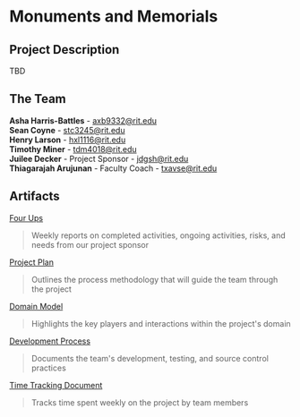 # Monuments and Memorials 

## Project Description  
TBD


## The Team

**Asha Harris-Battles** - [axb9332@rit.edu](mailto:axb9332@rit.edu)  
**Sean Coyne** - [stc3245@rit.edu](mailto:stc3245@rit.edu)  
**Henry Larson** - [hxl1116@rit.edu](mailto:hxl1116@rit.edu)  
**Timothy Miner** - [tdm4018@rit.edu](mailto:tdm4018@rit.edu)  
**Juilee Decker** - Project Sponsor - [jdgsh@rit.edu](mailto:jdgsh@rit.edu)  
**Thiagarajah Arujunan** - Faculty Coach - [txavse@rit.edu](mailto:txavse@rit.edu)  

## Artifacts  

[Four Ups](https://drive.google.com/drive/u/0/folders/1Sj91SY_0iRdQe53psYC91cC4u3GUfLzX)  
> Weekly reports on completed activities, ongoing activities, risks, and needs from our project sponsor  

[Project Plan](https://drive.google.com/drive/u/0/folders/1KCwbW11gEEBcSAZMJtf-BRIRVP1_-9ma) 
> Outlines the process methodology that will guide the team through the project  

[Domain Model](https://drive.google.com/drive/u/0/folders/1tBrH-Ukqzxo8tmMryqi4Fv1o7W6PDz3y)  
> Highlights the key players and interactions within the project's domain  

[Development Process](https://drive.google.com/drive/u/0/folders/1sKv6CaAbJxltbuXHSsWuxF3inR2WpGBb)  
> Documents the team's development, testing, and source control practices  

[Time Tracking Document](https://drive.google.com/drive/u/0/folders/1nMTjdnSO7JyEyW3uU1BIxUilTcM-b5gB)  
> Tracks time spent weekly on the project by team members  


